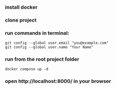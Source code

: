 ### install docker
### clone project
### run commands in terminal:
```
git config --global user.email "you@example.com"                                                                                           
git config --global user.name "Your Name"
```
### run from the root project folder 
```docker compose up -d``` 

### open http://localhost:8000/ in your browser